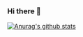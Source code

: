 ### Hi there 👋
[![Anurag's github stats](https://github-readme-stats.vercel.app/api?username=DonghakPark&show_icons=true&theme=buefy)](https://github.com/anuraghazra/github-readme-stats)

<!--
**DonghakPark/DonghakPark** is a ✨ _special_ ✨ repository because its `README.md` (this file) appears on your GitHub profile.

Here are some ideas to get you started:

- 🔭 I’m currently working on ...
- 🌱 I’m currently learning ...
- 👯 I’m looking to collaborate on ...
- 🤔 I’m looking for help with ...
- 💬 Ask me about ...
- 📫 How to reach me: ...
- 😄 Pronouns: ...
- ⚡ Fun fact: ...
-->
